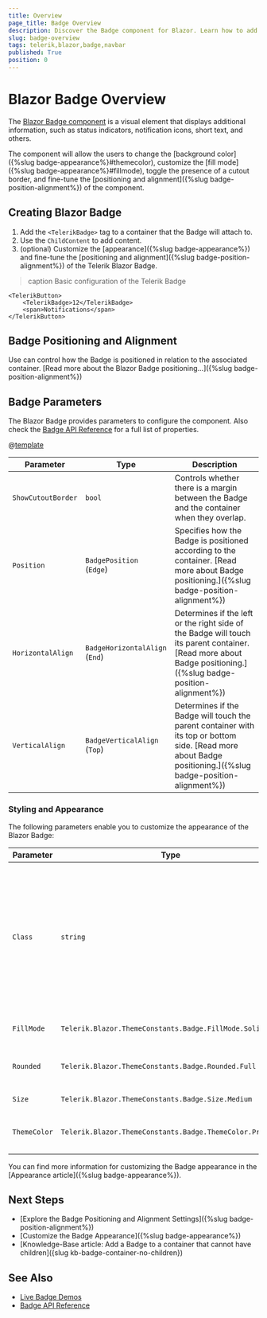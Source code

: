 ```yaml
---
title: Overview
page_title: Badge Overview
description: Discover the Badge component for Blazor. Learn how to add the component to your app and explore its features like positioning and alignment.
slug: badge-overview
tags: telerik,blazor,badge,navbar
published: True
position: 0
---
```


# Blazor Badge Overview

The <a href = "https://www.telerik.com/blazor-ui/badge" target="_blank">Blazor Badge component</a> is a visual element that displays additional information, such as status indicators, notification icons, short text, and others.

The component will allow the users to change the [background color]({%slug badge-appearance%}#themecolor), customize the [fill mode]({%slug badge-appearance%}#fillmode), toggle the presence of a cutout border, and fine-tune the [positioning and alignment]({%slug badge-position-alignment%}) of the component.

## Creating Blazor Badge

1. Add the `<TelerikBadge>` tag to a container that the Badge will attach to.
1. Use the `ChildContent` to add content.
1. (optional) Customize the [appearance]({%slug badge-appearance%}) and fine-tune the [positioning and alignment]({%slug badge-position-alignment%}) of the Telerik Blazor Badge.

>caption Basic configuration of the Telerik Badge

````CSHTML
<TelerikButton>
    <TelerikBadge>12</TelerikBadge>
    <span>Notifications</span>
</TelerikButton>
````

## Badge Positioning and Alignment

Use can control how the Badge is positioned in relation to the associated container. [Read more about the Blazor Badge positioning...]({%slug badge-position-alignment%})

## Badge Parameters

The Blazor Badge provides parameters to configure the component. Also check the [Badge API Reference](/blazor-ui/api/Telerik.Blazor.Components.TelerikBadge) for a full list of properties.

@[template](/_contentTemplates/common/parameters-table-styles.md#table-layout)

| Parameter | Type | Description |
| ----------- | ----------- | ----------- |
| `ShowCutoutBorder` | `bool` | Controls whether there is a margin between the Badge and the container when they overlap. |
| `Position` | `BadgePosition ` <br /> (`Edge`) | Specifies how the Badge is positioned according to the container. [Read more about Badge positioning.]({%slug badge-position-alignment%}) |
| `HorizontalAlign` | `BadgeHorizontalAlign ` <br /> (`End`) | Determines if the left or the right side of the Badge will touch its parent container. [Read more about Badge positioning.]({%slug badge-position-alignment%}) |
| `VerticalAlign` | `BadgeVerticalAlign  ` <br /> (`Top`) | Determines if the Badge will touch the parent container with its top or bottom side. [Read more about Badge positioning.]({%slug badge-position-alignment%}) |

### Styling and Appearance

The following parameters enable you to customize the appearance of the Blazor Badge:

| Parameter | Type | Description |
| --- | --- | --- |
| `Class` | `string` | The CSS class to be rendered on the main wrapping element of the AppBar component, which is `<div class="k-badge">`. Use for [styling customizations]({%slug themes-override%}). |
| `FillMode` | `Telerik.Blazor.ThemeConstants.Badge.FillMode.Solid` | Controls how the Badge is filled. |
| `Rounded` | `Telerik.Blazor.ThemeConstants.Badge.Rounded.Full` | Defines how rounded the borders of the Badge are. |
| `Size` | `Telerik.Blazor.ThemeConstants.Badge.Size.Medium` | Sets the size of the Badge. |
| `ThemeColor` | `Telerik.Blazor.ThemeConstants.Badge.ThemeColor.Primary` | Adjust the background color of the Badge. |

You can find more information for customizing the Badge appearance in the [Appearance article]({%slug badge-appearance%}).

## Next Steps

* [Explore the Badge Positioning and Alignment Settings]({%slug badge-position-alignment%})
* [Customize the Badge Appearance]({%slug badge-appearance%})
* [Knowledge-Base article: Add a Badge to a container that cannot have children]({slug kb-badge-container-no-children})

## See Also

* [Live Badge Demos](https://demos.telerik.com/blazor-ui/badge/overview)
* [Badge API Reference](/blazor-ui/api/Telerik.Blazor.Components.TelerikBadge)
